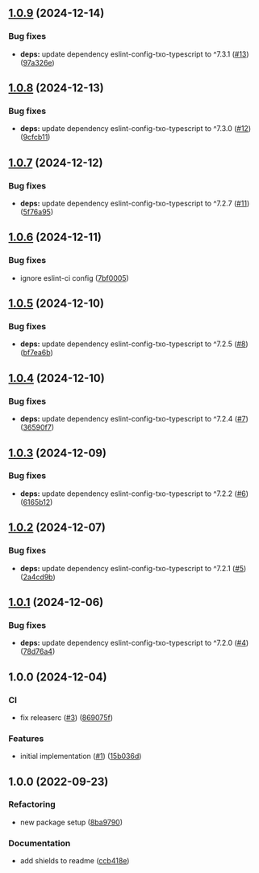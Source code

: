 ## [1.0.9](https://github.com/technology-studio/eslint-config-txo-package-typescript/compare/v1.0.8...v1.0.9) (2024-12-14)


### Bug fixes

* **deps:** update dependency eslint-config-txo-typescript to ^7.3.1 ([#13](https://github.com/technology-studio/eslint-config-txo-package-typescript/issues/13)) ([97a326e](https://github.com/technology-studio/eslint-config-txo-package-typescript/commit/97a326e13f82db87cd17b986e66d4390c2940f1b))

## [1.0.8](https://github.com/technology-studio/eslint-config-txo-package-typescript/compare/v1.0.7...v1.0.8) (2024-12-13)


### Bug fixes

* **deps:** update dependency eslint-config-txo-typescript to ^7.3.0 ([#12](https://github.com/technology-studio/eslint-config-txo-package-typescript/issues/12)) ([9cfcb11](https://github.com/technology-studio/eslint-config-txo-package-typescript/commit/9cfcb110a8393e15f2fad606305136bf30e6b819))

## [1.0.7](https://github.com/technology-studio/eslint-config-txo-package-typescript/compare/v1.0.6...v1.0.7) (2024-12-12)


### Bug fixes

* **deps:** update dependency eslint-config-txo-typescript to ^7.2.7 ([#11](https://github.com/technology-studio/eslint-config-txo-package-typescript/issues/11)) ([5f76a95](https://github.com/technology-studio/eslint-config-txo-package-typescript/commit/5f76a95f96fc656314a1aa2df42a4dd2f9454e9f))

## [1.0.6](https://github.com/technology-studio/eslint-config-txo-package-typescript/compare/v1.0.5...v1.0.6) (2024-12-11)


### Bug fixes

* ignore eslint-ci config ([7bf0005](https://github.com/technology-studio/eslint-config-txo-package-typescript/commit/7bf00055f3d947647254f8b118f1976fa234f728))

## [1.0.5](https://github.com/technology-studio/eslint-config-txo-package-typescript/compare/v1.0.4...v1.0.5) (2024-12-10)


### Bug fixes

* **deps:** update dependency eslint-config-txo-typescript to ^7.2.5 ([#8](https://github.com/technology-studio/eslint-config-txo-package-typescript/issues/8)) ([bf7ea6b](https://github.com/technology-studio/eslint-config-txo-package-typescript/commit/bf7ea6bd6cd5c1fd640a24c0b84caf654ca32a95))

## [1.0.4](https://github.com/technology-studio/eslint-config-txo-package-typescript/compare/v1.0.3...v1.0.4) (2024-12-10)


### Bug fixes

* **deps:** update dependency eslint-config-txo-typescript to ^7.2.4 ([#7](https://github.com/technology-studio/eslint-config-txo-package-typescript/issues/7)) ([36590f7](https://github.com/technology-studio/eslint-config-txo-package-typescript/commit/36590f734e15c0d9643cc6e364f863bf257dc475))

## [1.0.3](https://github.com/technology-studio/eslint-config-txo-package-typescript/compare/v1.0.2...v1.0.3) (2024-12-09)


### Bug fixes

* **deps:** update dependency eslint-config-txo-typescript to ^7.2.2 ([#6](https://github.com/technology-studio/eslint-config-txo-package-typescript/issues/6)) ([6165b12](https://github.com/technology-studio/eslint-config-txo-package-typescript/commit/6165b1258bb6d17a4bb016ae39d619cf85399ba0))

## [1.0.2](https://github.com/technology-studio/eslint-config-txo-package-typescript/compare/v1.0.1...v1.0.2) (2024-12-07)


### Bug fixes

* **deps:** update dependency eslint-config-txo-typescript to ^7.2.1 ([#5](https://github.com/technology-studio/eslint-config-txo-package-typescript/issues/5)) ([2a4cd9b](https://github.com/technology-studio/eslint-config-txo-package-typescript/commit/2a4cd9be3b80aef56d6af3c56473b216ba4a9fcd))

## [1.0.1](https://github.com/technology-studio/eslint-config-txo-package-typescript/compare/v1.0.0...v1.0.1) (2024-12-06)


### Bug fixes

* **deps:** update dependency eslint-config-txo-typescript to ^7.2.0 ([#4](https://github.com/technology-studio/eslint-config-txo-package-typescript/issues/4)) ([78d76a4](https://github.com/technology-studio/eslint-config-txo-package-typescript/commit/78d76a46f303cf25b8b6101d93a2d42a658a1413))

## 1.0.0 (2024-12-04)


### CI

* fix releaserc ([#3](https://github.com/technology-studio/eslint-config-txo-package-typescript/issues/3)) ([869075f](https://github.com/technology-studio/eslint-config-txo-package-typescript/commit/869075fed93fc82a6698b32567b2111e5c082426))


### Features

* initial implementation ([#1](https://github.com/technology-studio/eslint-config-txo-package-typescript/issues/1)) ([15b036d](https://github.com/technology-studio/eslint-config-txo-package-typescript/commit/15b036dd78bd150ac8b48c5fcbfb2295aa270603))

## 1.0.0 (2022-09-23)


### Refactoring

* new package setup ([8ba9790](https://github.com/technology-studio/test-boilerplate-typescript/commit/8ba9790d43e1a53a0d39bcc268a23590e1e1fd9b))


### Documentation

* add shields to readme ([ccb418e](https://github.com/technology-studio/test-boilerplate-typescript/commit/ccb418ec82cb08860d2b5aa590d4e21ed7f145c2))

